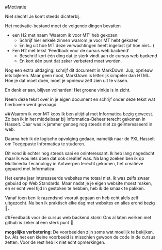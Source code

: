 #Motivatie

Niet slecht! Je komt steeds dichterbij.

Het motivatie-bestand moet de volgende dingen bevatten
- een H2 met naam 'Waarom ik voor MT' heb gekozen
  - Schrijf hier enkele zinnen waarom je voor MT hebt gekozen
  - En leg uit hoe MT deze verwachtingen heeft ingelost (of hoe niet...)
- Een H2 met tekst 'Feedback voor de cursus web backend'
  - Beschrijf kort één ding dat je sterk vindt aan de cursus web backend 
  - En kort één punt dat zeker verbeterd moet worden. 

Nog een extra uitdaging: schrijf dit document in MarkDown. Jup, opnieuw iets bijleren. Maar geen nood, MarkDown is letterlijk simpeler dan HTML. Hoe je dat moet doen, moet je opnieuw zelf zien uit te vissen.

En denk er aan, blijven volharden! Het groene vinkje is in zicht.

Neem deze tekst over in je eigen document en schrijf onder deze tekst wat hierboven werd gevraagd.

##Waarom ik voor MT koos
Ik ben altijd al met Informatica bezig geweest. Zo ben ik in het middelbaar bij Informatica-Beheer terecht gekomen in Hasselt. Daar was ik jammer genoeg nog steeds niet zo geïnteresseerd in web. 

Daarna heb ik de logische opvolging gedaan, namelijk naar de PXL Hasselt om Toegepaste Informatica te studeren. 

Dit vond ik echter nog steeds saai en oninteressant. Ik heb lang nagedacht maar ik wou iets doen dat ook creatief was. Na lang zoeken ben ik op Multimedia Technology in Antwerpen terecht gekomen, het creatieve gepaard met Informatica. 

Het eerste jaar interesseerde websites me totaal niet. Ik was zelfs zwaar gebuisd op Web Standards. Maar nadat je je eigen website moest maken, en er echt veel tijd in gestoken te hebben, heb ik de smaak te pakken. 

Vanaf toen ben ik razendsnel vooruit gegaan en heb echt alels zelf uitgezocht. Nu ben ik praktisch elke dag met websites en alles erond bezig .
 
##Feedback voor de cursus web backend
*sterk:* Ons al laten werken met github is zeker al een sterk punt 

**mogelijke verbetering:** De voorbeelden zijn soms wat moeilijk te bekijken, bv. Als het een kleine voorbeeld is misschien gewoon de code in de cursus zetten. Voor de rest heb ik niet echt opmerkingen.

